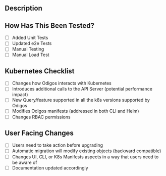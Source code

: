 ## Description

<!-- Short summary of the changes -->

## How Has This Been Tested?

<!-- Describe the tests you ran and how you verified your changes. -->

- [ ] Added Unit Tests
- [ ] Updated e2e Tests
- [ ] Manual Testing
- [ ] Manual Load Test

## Kubernetes Checklist

<!-- If this PR affects how Odigos interacts with Kubernetes, check the relevant boxes below and provide more details -->

- [ ] Changes how Odigos interacts with Kubernetes
- [ ] Introduces additional calls to the API Server (potential performance impact)
- [ ] New Query/feature supported in all the k8s versions supported by Odigos
- [ ] Modifies Odigos manifests (addressed in both CLI and Helm)
- [ ] Changes RBAC permissions

## User Facing Changes

<!-- Any changes that users will notice or need to be aware of -->

- [ ] Users need to take action before upgrading
- [ ] Automatic migration will modify existing objects (backward compatible)
- [ ] Changes UI, CLI, or K8s Manifests aspects in a way that users need to be aware of
- [ ] Documentation updated accordingly
